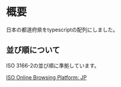 # 概要
日本の都道府県をtypescriptの配列にしました。

## 並び順について
ISO 3166-2の並び順に準拠しています。

[ISO Online Browsing Platform: JP](https://www.iso.org/obp/ui/#iso:code:3166:JP)
